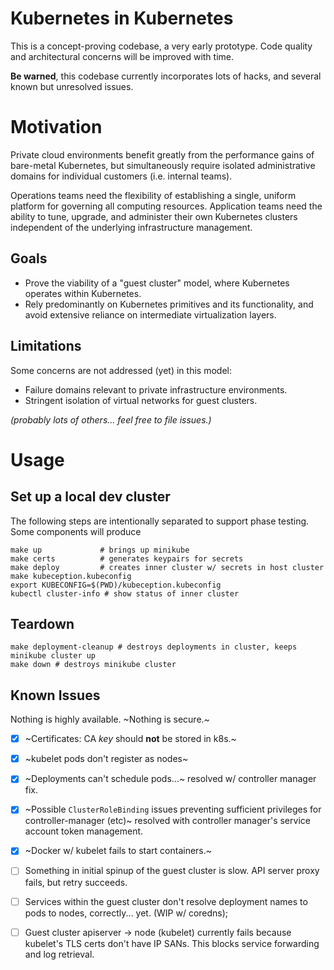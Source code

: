 # Kubernetes in Kubernetes

This is a concept-proving codebase, a very early prototype. 
Code quality and architectural concerns will be improved with time.

**Be warned**, this codebase currently incorporates lots of hacks, and several known but unresolved issues.

# Motivation

Private cloud environments benefit greatly from the performance gains of bare-metal 
Kubernetes, but simultaneously require isolated administrative domains for individual customers (i.e. internal teams).

Operations teams need the flexibility of establishing a single, uniform platform for governing all computing resources. Application teams need the ability
to tune, upgrade, and administer their own Kubernetes clusters independent of the 
underlying infrastructure management.

## Goals 

- Prove the viability of a "guest cluster" model, where Kubernetes operates within Kubernetes.
- Rely predominantly on Kubernetes primitives and its functionality, and avoid extensive reliance on intermediate virtualization layers.

## Limitations 

Some concerns are not addressed (yet) in this model:
- Failure domains relevant to private infrastructure environments.
- Stringent isolation of virtual networks for guest clusters.

*(probably lots of others... feel free to file issues.)*

# Usage

## Set up a local dev cluster

The following steps are intentionally separated to support phase testing.
Some components will produce 

```shell
make up             # brings up minikube
make certs          # generates keypairs for secrets
make deploy         # creates inner cluster w/ secrets in host cluster
make kubeception.kubeconfig
export KUBECONFIG=$(PWD)/kubeception.kubeconfig
kubectl cluster-info # show status of inner cluster
```

## Teardown

```shell
make deployment-cleanup # destroys deployments in cluster, keeps minikube cluster up
make down # destroys minikube cluster
```

## Known Issues

Nothing is highly available. ~Nothing is secure.~

- [x] ~Certificates: CA _key_ should **not** be stored in k8s.~
- [x] ~kubelet pods don't register as nodes~
- [x] ~Deployments can't schedule pods...~ resolved w/ controller manager fix.
- [x] ~Possible `ClusterRoleBinding` issues preventing sufficient privileges for controller-manager (etc)~  resolved with controller manager's service account token management. 
- [x] ~Docker w/ kubelet fails to start containers.~
- [ ] Something in initial spinup of the guest cluster is slow. API server proxy fails, but retry succeeds.
- [ ] Services within the guest cluster don't resolve deployment names to pods to nodes, correctly... yet. (WIP w/ coredns);
- [ ] Guest cluster apiserver -> node (kubelet) currently fails because kubelet's TLS certs don't have IP SANs. This blocks service forwarding and log retrieval.


